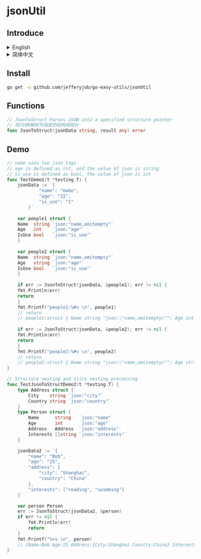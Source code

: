 # jsonUtil

## Introduce

<details>
<summary>English</summary>
JsonToStruct is a method that parses a JSON string into a struct. This method accepts two parameters:  

- jsonData: the JSON string to be parsed  
- result: a pointer to an instance of a struct used to store the parsed data  

The method uses reflection to parse the struct and extracts the corresponding values from the JSON based on the fields defined in the struct and their corresponding JSON tags. If a field in the struct is a nested struct, it recursively parses the nested struct and stores the result in the parent struct.  

This method can handle basic data types such as strings, integers, floating-point numbers, booleans, as well as nested structs and slices. If a value in the JSON string cannot be converted to the target type, the method will return an error.  
</details>

<details>
<summary>简体中文</summary>
JsonToStruct 是一个将JSON字符串解析为结构体的方法。这个方法接受两个参数:  

- jsonData：待解析的JSON字符串  
- result：用于存储解析后数据的结构体实例的指针  

该方法使用了反射机制来解析结构体，并根据结构体中定义的字段和对应的json标签从JSON中提取对应的值。如果结构体的字段是一个嵌套的结构体，它将递归解析嵌套的结构体，并将结果存储在父结构体中。 

该方法可以处理基本数据类型，如字符串、整数、浮点数、布尔值以及嵌套的结构体和切片。如果JSON字符串中的值无法转换为目标类型，该方法将返回一个错误。  
</details>


## Install

```bash
go get -u github.com/jefferyjob/go-easy-utils/jsonUtil
```

## Functions

```go
// JsonToStruct Parses JSON into a specified structure pointer
// 将JSON解析为指定的结构体指针
func JsonToStruct(jsonData string, result any) error
```

## Demo

```go
// name uses two json tags
// age is defined as int, and the value of json is string
// is_use is defined as bool, the value of json is int
func TestDemo1(t *testing.T) {
    jsonData := `{
            "name": "make",
            "age": "22",
            "is_use": "1"
        }`
    
    var people1 struct {
    Name  string `json:"name,omitempty"`
    Age   int    `json:"age"`
    IsUse bool   `json:"is_use"`
    }
    
    var people2 struct {
    Name  string `json:"name,omitempty"`
    Age   string `json:"age"`
    IsUse bool   `json:"is_use"`
    }
    
    if err := JsonToStruct(jsonData, &people1); err != nil {
    fmt.Println(err)
    return
    }
    fmt.Printf("people1:%#v \n", people1)
    // return
    // people1:struct { Name string "json:\"name,omitempty\""; Age int "json:\"age\""; IsUse bool "json:\"is_use\"" }{Name:"make", Age:22, IsUse:true}
    
    if err := JsonToStruct(jsonData, &people2); err != nil {
    fmt.Println(err)
    return
    }
    fmt.Printf("people2:%#v \n", people2)
    // return
    // people2:struct { Name string "json:\"name,omitempty\""; Age string "json:\"age\""; IsUse bool "json:\"is_use\"" }{Name:"make", Age:"22", IsUse:true}
}
```

```go
// Structure nesting and slice nesting processing
func TestJsonToStructDemo2(t *testing.T) {
	type Address struct {
		City    string `json:"city"`
		Country string `json:"country"`
	}
	type Person struct {
		Name      string   `json:"name"`
		Age       int      `json:"age"`
		Address   Address  `json:"address"`
		Interests []string `json:"interests"`
	}

	jsonData2 := `{
        "name": "Bob",
        "age": "25",
        "address": {
            "city": "Shanghai",
            "country": "China"
        },
        "interests": ["reading", "swimming"]
    }`

	var person Person
	err := JsonToStruct(jsonData2, &person)
	if err != nil {
		fmt.Println(err)
		return
	}
	fmt.Printf("%+v \n", person)
	// {Name:Bob Age:25 Address:{City:Shanghai Country:China} Interests:[reading swimming]}
}
```
